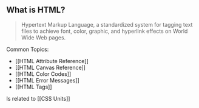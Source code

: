 ## What is HTML?

> Hypertext Markup Language, a standardized system for tagging text files to achieve font, color, graphic, and hyperlink effects on World Wide Web pages.

Common Topics:
- [[HTML Attribute Reference]]
- [[HTML Canvas Reference]]
- [[HTML Color Codes]]
- [[HTML Error Messages]]
- [[HTML Tags]]

Is related to [[CSS Units]]